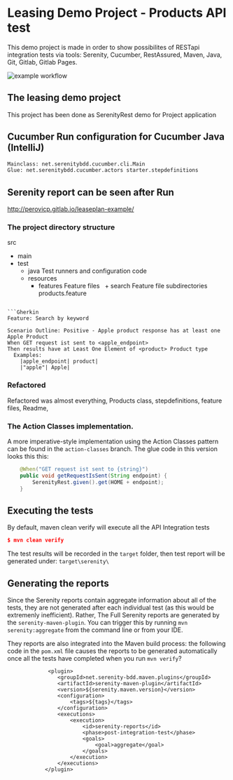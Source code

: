 # Leasing Demo Project - Products API test

This demo project is made in order to show possibilites of RESTapi integration tests via tools:
Serenity, Cucumber, RestAssured, Maven, Java, Git, Gitlab, Gitlab Pages.

![example workflow](https://github.com/perovicp/leaseplan-example/actions/workflows/maven.yml/badge.svg)
## The leasing demo project
This project has been done as SerenityRest demo for Project application

## Cucumber Run configuration for Cucumber Java (IntelliJ)
```sh
Mainclass: net.serenitybdd.cucumber.cli.Main
Glue: net.serenitybdd.cucumber.actors starter.stepdefinitions
```
## Serenity report can be seen after Run
http://perovicp.gitlab.io/leaseplan-example/

### The project directory structure

src
  + main
  + test
    + java                        Test runners and configuration code
    + resources
      + features                    Feature files
     + search                  Feature file subdirectories 
             products.feature
```

```Gherkin
Feature: Search by keyword

Scenario Outline: Positive - Apple product response has at least one Apple Product
When GET request ist sent to <apple_endpoint>
Then results have at Least One Element of <product> Product type
  Examples:
    |apple_endpoint| product|
    |"apple"| Apple|
```

### Refactored
Refactored was almost everything, Products class, stepdefinitions, feature files, Readme,

### The Action Classes implementation.
A more imperative-style implementation using the Action Classes pattern can be found in the `action-classes` branch. The glue code in this version looks this this:

```java
    @When("GET request ist sent to {string}")
    public void getRequestIsSent(String endpoint) {
        SerenityRest.given().get(HOME + endpoint);
    }
```

## Executing the tests
By default, maven clean verify will execute all the API Integration tests
```json
$ mvn clean verify
```
The test results will be recorded in the `target` folder, then test report will be generated under:
`target\serenity\`

## Generating the reports
Since the Serenity reports contain aggregate information about all of the tests, they are not generated after each individual test (as this would be extremenly inefficient). Rather, The Full Serenity reports are generated by the `serenity-maven-plugin`. You can trigger this by running `mvn serenity:aggregate` from the command line or from your IDE.

They reports are also integrated into the Maven build process: the following code in the `pom.xml` file causes the reports to be generated automatically once all the tests have completed when you run `mvn verify`?

```
             <plugin>
                <groupId>net.serenity-bdd.maven.plugins</groupId>
                <artifactId>serenity-maven-plugin</artifactId>
                <version>${serenity.maven.version}</version>
                <configuration>
                    <tags>${tags}</tags>
                </configuration>
                <executions>
                    <execution>
                        <id>serenity-reports</id>
                        <phase>post-integration-test</phase>
                        <goals>
                            <goal>aggregate</goal>
                        </goals>
                    </execution>
                </executions>
            </plugin>
```
